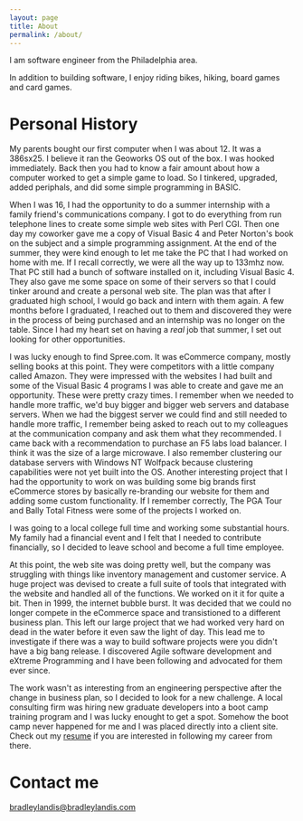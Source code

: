 ```yaml
---
layout: page
title: About
permalink: /about/
---
```


I am software engineer from the Philadelphia area.

In addition to building software, I enjoy riding bikes, hiking, board games and card games.

# Personal History

My parents bought our first computer when I was about 12. It was a 386sx25. I believe it ran the Geoworks OS out of the box. I was hooked immediately. Back then you had to know a fair amount about how a computer worked to get a simple game to load. So I tinkered, upgraded, added periphals, and did some simple programming in BASIC.

When I was 16, I had the opportunity to do a summer internship with a family friend's communications company. I got to do everything from run telephone lines to create some simple web sites with Perl CGI. Then one day my coworker gave me a copy of Visual Basic 4 and Peter Norton's book on the subject and a simple programming assignment. At the end of the summer, they were kind enough to let me take the PC that I had worked on home with me. If I recall correctly, we were all the way up to 133mhz now. That PC still had a bunch of software installed on it, including Visual Basic 4. They also gave me some space on some of their servers so that I could tinker around and create a personal web site. The plan was that after I graduated high school, I would go back and intern with them again. A few months before I graduated, I reached out to them and discovered they were in the process of being purchased and an internship was no longer on the table. Since I had my heart set on having a _real_ job that summer, I set out looking for other opportunities.

I was lucky enough to find Spree.com. It was eCommerce company, mostly selling books at this point. They were competitors with a little company called Amazon. They were impressed with the websites I had built and some of the Visual Basic 4 programs I was able to create and gave me an opportunity. These were pretty crazy times. I remember when we needed to handle more traffic, we'd buy bigger and bigger web servers and database servers. When we had the biggest server we could find and still needed to handle more traffic, I remember being asked to reach out to my colleagues at the communication company and ask them what they recommended. I came back with a recommendation to purchase an F5 labs load balancer. I think it was the size of a large microwave. I also remember clustering our database servers with Windows NT Wolfpack because clustering capabilities were not yet built into the OS. Another interesting project that I had the opportunity to work on was building some big brands first eCommerce stores by basically re-branding our website for them and adding some custom functionality. If I remember correctly, The PGA Tour and Bally Total Fitness were some of the projects I worked on.

I was going to a local college full time and working some substantial hours. My family had a financial event and I felt that I needed to contribute financially, so I decided to leave school and become a full time employee.

At this point, the web site was doing pretty well, but the company was struggling with things like inventory management and customer service. A huge project was devised to create a full suite of tools that integrated with the website and handled all of the functions. We worked on it it for quite a bit. Then in 1999, the internet bubble burst. It was decided that we could no longer compete in the eCommerce space and transistioned to a different business plan. This left our large project that we had worked very hard on dead in the water before it even saw the light of day. This lead me to investigate if there was a way to build software projects were you didn't have a big bang release. I discovered Agile software development and eXtreme Programming and I have been following and advocated for them ever since.

The work wasn't as interesting from an engineering perspective after the change in business plan, so I decided to look for a new challenge. A local consulting firm was hiring new graduate developers into a boot camp training program and I was lucky enought to get a spot. Somehow the boot camp never happened for me and I was placed directly into a client site. Check out my [resume](https://resume.bradleylandis.com) if you are interested in following my career from there.

# Contact me

[bradleylandis@bradleylandis.com](mailto:bradleylandis@bradleylandis.com)
